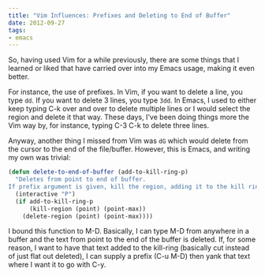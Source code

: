 ```yaml
---
title: "Vim Influences: Prefixes and Deleting to End of Buffer"
date: 2012-09-27
tags:
- emacs
---
```

So, having used Vim for a while previously, there are some things that I learned or liked that have carried over into my Emacs usage, making it even better.
<!--more-->
For instance, the use of prefixes. In Vim, if you want to delete a line, you type `dd`. If you want to delete 3 lines, you type `3dd`. In Emacs, I used to either keep typing C-k over and over to delete multiple lines or I would select the region and delete it that way. These days, I've been doing things more the Vim way by, for instance, typing C-3 C-k to delete three lines.

Anyway, another thing I missed from Vim was `dG` which would delete from the cursor to the end of the file/buffer. However, this is Emacs, and writing my own was trivial:


```cl
(defun delete-to-end-of-buffer (add-to-kill-ring-p)
  "Deletes from point to end of buffer.
If prefix argument is given, kill the region, adding it to the kill ring."
  (interactive "P")
  (if add-to-kill-ring-p
      (kill-region (point) (point-max))
    (delete-region (point) (point-max))))
```

I bound this function to M-D. Basically, I can type M-D from anywhere in a buffer and the text from point to the end of the buffer is deleted. If, for some reason, I want to have that text added to the kill-ring (basically cut instead of just flat out deleted), I can supply a prefix (C-u M-D) then yank that text where I want it to go with C-y.
